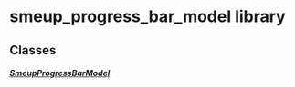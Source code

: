 


# smeup_progress_bar_model library











## Classes

##### [SmeupProgressBarModel](../smeup_models_widgets_smeup_progress_bar_model/SmeupProgressBarModel-class.md)



 















